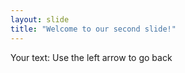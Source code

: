 ```yaml
---
layout: slide
title: "Welcome to our second slide!"
---
```

Your text:
Use the left arrow to go back
